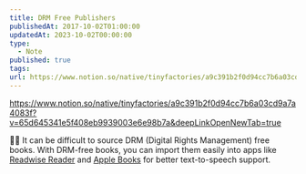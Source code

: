 ```yaml
---
title: DRM Free Publishers
publishedAt: 2017-10-02T01:00:00
updatedAt: 2023-10-02T00:00:00
type:
  - Note
published: true
tags: 
url: https://www.notion.so/native/tinyfactories/a9c391b2f0d94cc7b6a03cd9a7a4083f?v=65d645341e5f408eb9939003e6e98b7a&deepLinkOpenNewTab=true
---
```

https://www.notion.so/native/tinyfactories/a9c391b2f0d94cc7b6a03cd9a7a4083f?v=65d645341e5f408eb9939003e6e98b7a&deepLinkOpenNewTab=true

👋🏻 It can be difficult to source DRM (Digital Rights Management) free books. With DRM-free books, you can import them easily into apps like [Readwise Reader](https://readwise.io/read) and [Apple Books](https://www.apple.com/apple-books/) for better text-to-speech support.